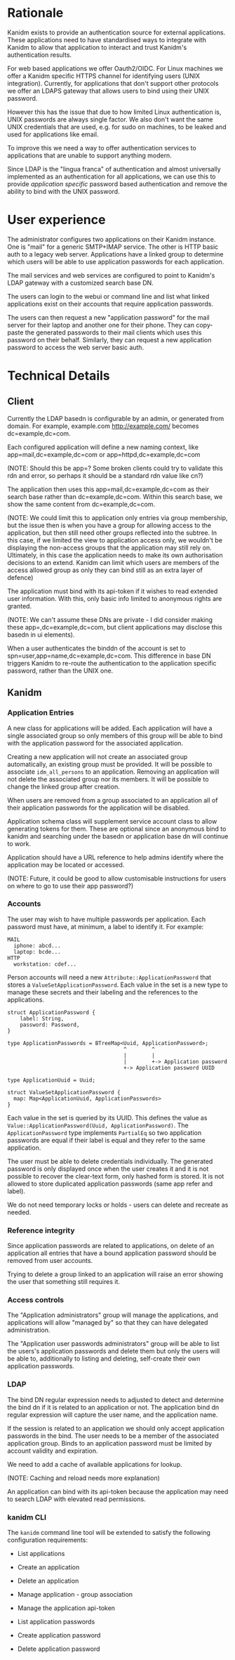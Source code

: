 # Rationale

Kanidm exists to provide an authentication source for external applications. These applications need
to have standardised ways to integrate with Kanidm to allow that application to interact and trust
Kanidm's authentication results.

For web based applications we offer Oauth2/OIDC. For Linux machines we offer a Kanidm specific HTTPS
channel for identifying users (UNIX integration). Currently, for applications that don't support
other protocols we offer an LDAPS gateway that allows users to bind using their UNIX password.

However this has the issue that due to how limited Linux authentication is, UNIX passwords are
always single factor. We also don't want the same UNIX credentials that are used, e.g. for sudo on
machines, to be leaked and used for applications like email.

To improve this we need a way to offer authentication services to applications that are unable to
support anything modern.

Since LDAP is the "lingua franca" of authentication and almost universally implemented as an
authentication for all applications, we can use this to provide _application specific_ password
based authentication and remove the ability to bind with the UNIX password.

# User experience

The administrator configures two applications on their Kanidm instance. One is "mail" for a generic
SMTP+IMAP service. The other is HTTP basic auth to a legacy web server. Applications have a linked
group to determine which users will be able to use application passwords for each application.

The mail services and web services are configured to point to Kanidm's LDAP gateway with a
customized search base DN.

The users can login to the webui or command line and list what linked applications exist on their
accounts that require application passwords.

The users can then request a new "application password" for the mail server for their laptop and
another one for their phone. They can copy-paste the generated passwords to their mail clients which
uses this password on their behalf. Similarly, they can request a new application password to access
the web server basic auth.

# Technical Details

## Client

Currently the LDAP basedn is configurable by an admin, or generated from domain. For example,
example.com <http://example.com/> becomes dc=example,dc=com.

Each configured application will define a new naming context, like app=mail,dc=example,dc=com or
app=httpd,dc=example,dc=com

(NOTE: Should this be app=? Some broken clients could try to validate this rdn and error, so perhaps
it should be a standard rdn value like cn?)

The application then uses this app=mail,dc=example,dc=com as their search base rather than
dc=example,dc=com. Within this search base, we show the same content from dc=example,dc=com.

(NOTE: We could limit this to application only entries via group membership, but the issue then is
when you have a group for allowing access to the application, but then still need other groups
reflected into the subtree. In this case, if we limited the view to application access only, we
wouldn't be displaying the non-access groups that the application may still rely on. Ultimately, in
this case the application needs to make its own authorisation decisions to an extend. Kanidm can
limit which users are members of the access allowed group as only they can bind still as an extra
layer of defence)

The application must bind with its api-token if it wishes to read extended user information. With
this, only basic info limited to anonymous rights are granted.

(NOTE: We can't assume these DNs are private - I did consider making these
app=<secret key>,dc=example,dc=com, but client applications may disclose this basedn in ui
elements).

When a user authenticates the binddn of the account is set to spn=user,app=name,dc=example,dc=com.
This difference in base DN triggers Kanidm to re-route the authentication to the application
specific password, rather than the UNIX one.

## Kanidm

### Application Entries

A new class for applications will be added. Each application will have a single associated group so
only members of this group will be able to bind with the application password for the associated
application.

Creating a new application will not create an associated group automatically, an existing group
must be provided. It will be possible to associate `idm_all_persons` to an application. Removing
an application will not delete the associated group nor its members. It will be possible to change
the linked group after creation.

When users are removed from a group associated to an application all of their application passwords
for the application will be disabled.

Application schema class will supplement service account class to allow generating tokens for them.
These are optional since an anonymous bind to kanidm and searching under the basedn or application
base dn will continue to work.

Application should have a URL reference to help admins identify where the application may be located
or accessed.

(NOTE: Future, it could be good to allow customisable instructions for users on where to go to use
their app password?)

### Accounts

The user may wish to have multiple passwords per application. Each password must have, at minimum, a
label to identify it. For example:

```
MAIL
  iphone: abcd...
  laptop: bcde...
HTTP
  workstation: cdef...
```

Person accounts will need a new `Attribute::ApplicationPassword` that stores a
`ValueSetApplicationPassword`. Each value in the set is a new type to manage these secrets and their
labeling and the references to the applications.

```
struct ApplicationPassword {
    label: String,
    password: Password,
}

type ApplicationPasswords = BTreeMap<Uuid, ApplicationPassword>;
                                     ^        ^
                                     |        |
                                     |        +-> Application password
                                     +-> Application password UUID

type ApplicationUuid = Uuid;

struct ValueSetApplicationPassword {
  map: Map<ApplicationUuid, ApplicationPasswords>
}
```

Each value in the set is queried by its UUID. This defines the value as
`Value::ApplicationPassword(Uuid, ApplicationPassword)`. The `ApplicationPassword` type implements
`PartialEq` so two application passwords are equal if their label is equal and they refer to the
same application.

The user must be able to delete credentials individually. The generated password is only displayed
once when the user creates it and it is not possible to recover the clear-text form, only hashed
form is stored. It is not allowed to store duplicated application passwords (same app refer and
label).

We do not need temporary locks or holds - users can delete and recreate as needed.

### Reference integrity

Since application passwords are related to applications, on delete of an application all entries
that have a bound application password should be removed from user accounts.

Trying to delete a group linked to an application will raise an error showing the user that
something still requires it.

### Access controls

The "Application administrators" group will manage the applications, and applications will allow
"managed by" so that they can have delegated administration.

The "Application user passwords administrators" group will be able to list the users's application
passwords and delete them but only the users will be able to, additionally to listing and deleting,
self-create their own application passwords.

### LDAP

The bind DN regular expression needs to adjusted to detect and determine the bind dn if it is
related to an application or not. The application bind dn regular expression will capture the user
name, and the application name.

If the session is related to an application we should only accept application passwords in the bind.
The user needs to be a member of the associated application group. Binds to an application password
must be limited by account validity and expiration.

We need to add a cache of available applications for lookup.

(NOTE: Caching and reload needs more explanation)

An application can bind with its api-token because the application may need to search LDAP with
elevated read permissions.

### kanidm CLI

The `kanidm` command line tool will be extended to satisfy the following configuration requirements:

- List applications

- Create an application

- Delete an application

- Manage application - group association

- Manage the application api-token

- List application passwords

- Create application password

- Delete application password
